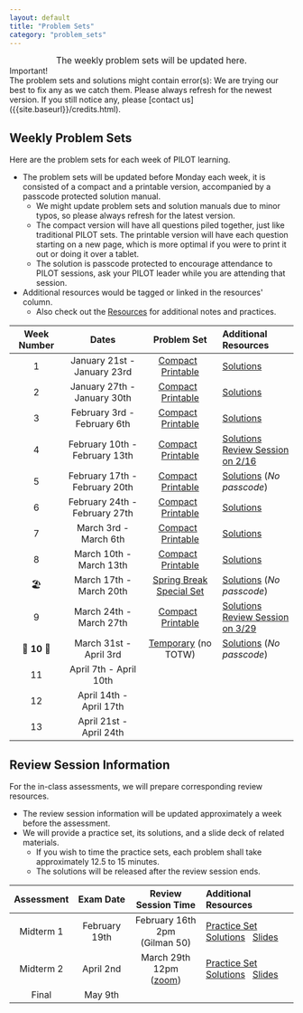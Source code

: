 ```yaml
---
layout: default
title: "Problem Sets"
category: "problem_sets"
---
```


<div style="text-align: center; font-size: 110%;">
    The weekly problem sets will be updated here.
</div>

<div class='admonition info'>
  <div class='title'>Important!</div>
  <div class='content' markdown='1'>
The problem sets and solutions might contain error(s): We are trying our best to fix any as we catch them. Please always refresh for the newest version. If you still notice any, please [contact us]({{site.baseurl}}/credits.html).
  </div>
</div>

## Weekly Problem Sets

Here are the problem sets for each week of PILOT learning.
- The problem sets will be updated before Monday each week, it is consisted of a compact and a printable version, accompanied by a passcode protected solution manual.
    - We might update problem sets and solution manuals due to minor typos, so please always refresh for the latest version.
    - The compact version will have all questions piled together, just like traditional PILOT sets. The printable version will have each question starting on a new page, which is more optimal if you were to print it out or doing it over a tablet.
    - The solution is passcode protected to encourage attendance to PILOT sessions, ask your PILOT leader while you are attending that session.
- Additional resources would be tagged or linked in the resources' column.
    - Also check out the [Resources]({{site.baseurl}}/resources.html#important-documents) for additional notes and practices.

| Week Number | Dates | Problem Set | Additional Resources |
|:-----------:|:-----:|:-----------:|:---------------------|
| 1 | January 21st - January 23rd | [Compact]({{site.baseurl}}/PSets/1C.pdf) &nbsp; [Printable]({{site.baseurl}}/PSets/1E.pdf) | [Solutions]({{site.baseurl}}/PSets/1S.pdf) |
| 2 | January 27th - January 30th | [Compact]({{site.baseurl}}/PSets/2C.pdf) &nbsp; [Printable]({{site.baseurl}}/PSets/2E.pdf) | [Solutions]({{site.baseurl}}/PSets/2S.pdf) |
| 3 | February 3rd - February 6th | [Compact]({{site.baseurl}}/PSets/3C.pdf) &nbsp; [Printable]({{site.baseurl}}/PSets/3E.pdf) | [Solutions]({{site.baseurl}}/PSets/3S.pdf)|
| 4 | February 10th - February 13th | [Compact]({{site.baseurl}}/PSets/4C.pdf) &nbsp; [Printable]({{site.baseurl}}/PSets/4E.pdf) | [Solutions]({{site.baseurl}}/PSets/4S.pdf) <br> [Review Session on 2/16](#review-session-information) |
| 5 | February 17th - February 20th | [Compact]({{site.baseurl}}/PSets/5C.pdf) &nbsp; [Printable]({{site.baseurl}}/PSets/5E.pdf) | [Solutions]({{site.baseurl}}/PSets/5S.pdf) (*No passcode*) |
| 6 | February 24th - February 27th | [Compact]({{site.baseurl}}/PSets/6C.pdf) &nbsp; [Printable]({{site.baseurl}}/PSets/6E.pdf) | [Solutions]({{site.baseurl}}/PSets/6S.pdf) |
| 7 | March 3rd - March 6th | [Compact]({{site.baseurl}}/PSets/7C.pdf) &nbsp; [Printable]({{site.baseurl}}/PSets/7E.pdf) | [Solutions]({{site.baseurl}}/PSets/7S.pdf) |
| 8 | March 10th - March 13th | [Compact]({{site.baseurl}}/PSets/8C.pdf) &nbsp; [Printable]({{site.baseurl}}/PSets/8E.pdf) | [Solutions]({{site.baseurl}}/PSets/8S.pdf) |
| 🏖️ | March 17th - March 20th | [Spring Break Special Set]({{site.baseurl}}/PSets/SB.pdf) | [Solutions]({{site.baseurl}}/PSets/SBS.pdf) (*No passcode*) |
| 9 | March 24th - March 27th | [Compact]({{site.baseurl}}/PSets/9C.pdf) &nbsp; [Printable]({{site.baseurl}}/PSets/9E.pdf) | [Solutions]({{site.baseurl}}/PSets/9S.pdf) <br> [Review Session on 3/29](#review-session-information) |
| **🌟 10 🌟** | March 31st - April 3rd | [Temporary]({{site.baseurl}}/PSets/10T.pdf) (no TOTW) | [Solutions]({{site.baseurl}}/PSets/10S.pdf) (*No passcode*) |
| 11 | April 7th - April 10th |  |  |
| 12 | April 14th - April 17th |  |  |
| 13 | April 21st - April 24th |  |  |

## Review Session Information

For the in-class assessments, we will prepare corresponding review resources.
- The review session information will be updated approximately a week before the assessment.
- We will provide a practice set, its solutions, and a slide deck of related materials.
    - If you wish to time the practice sets, each problem shall take approximately 12.5 to 15 minutes.
    - The solutions will be released after the review session ends.

| Assessment | Exam Date | Review Session Time | Additional Resources |
|:----------:|:---------:|:-------------------:|:---------------------|
| Midterm 1 | February 19th | February 16th 2pm <br> (Gilman 50) | [Practice Set]({{site.baseurl}}/PSets/M1.pdf) &nbsp; [Solutions]({{site.baseurl}}/PSets/M1S.pdf) &nbsp; [Slides]({{site.baseurl}}/PSets/S1.pdf) |
| Midterm 2 | April 2nd | March 29th 12pm <br> ([zoom](https://JHUBlueJays.zoom.us/j/96598269569?pwd=6SK431bSwCgFr8gAUrAQFbVXEJXqYv.1)) | [Practice Set]({{site.baseurl}}/PSets/M2.pdf) &nbsp; [Solutions]({{site.baseurl}}/PSets/M2S.pdf) &nbsp; [Slides]({{site.baseurl}}/PSets/S2.pdf) |
| Final | May 9th |  |  |
